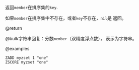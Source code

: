返回`member`在排序集的`key`.

如果`member`在排序集中不存在，或者`key`不存在，`nil`是
返回。

@return

@bulk字符串回复：分数`member`（双精度浮点数），
表示为字符串。

@examples

```cli
ZADD myzset 1 "one"
ZSCORE myzset "one"
```
